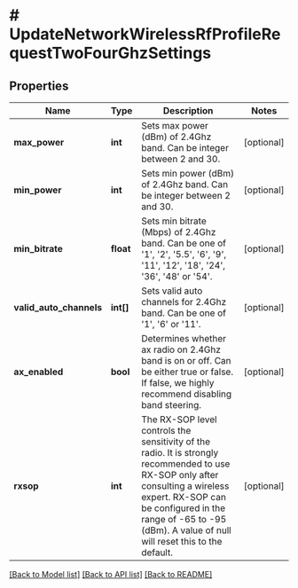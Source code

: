 # # UpdateNetworkWirelessRfProfileRequestTwoFourGhzSettings

## Properties

Name | Type | Description | Notes
------------ | ------------- | ------------- | -------------
**max_power** | **int** | Sets max power (dBm) of 2.4Ghz band. Can be integer between 2 and 30. | [optional]
**min_power** | **int** | Sets min power (dBm) of 2.4Ghz band. Can be integer between 2 and 30. | [optional]
**min_bitrate** | **float** | Sets min bitrate (Mbps) of 2.4Ghz band. Can be one of &#39;1&#39;, &#39;2&#39;, &#39;5.5&#39;, &#39;6&#39;, &#39;9&#39;, &#39;11&#39;, &#39;12&#39;, &#39;18&#39;, &#39;24&#39;, &#39;36&#39;, &#39;48&#39; or &#39;54&#39;. | [optional]
**valid_auto_channels** | **int[]** | Sets valid auto channels for 2.4Ghz band. Can be one of &#39;1&#39;, &#39;6&#39; or &#39;11&#39;. | [optional]
**ax_enabled** | **bool** | Determines whether ax radio on 2.4Ghz band is on or off. Can be either true or false. If false, we highly recommend disabling band steering. | [optional]
**rxsop** | **int** | The RX-SOP level controls the sensitivity of the radio. It is strongly recommended to use RX-SOP only after consulting a wireless expert. RX-SOP can be configured in the range of -65 to -95 (dBm). A value of null will reset this to the default. | [optional]

[[Back to Model list]](../../README.md#models) [[Back to API list]](../../README.md#endpoints) [[Back to README]](../../README.md)
